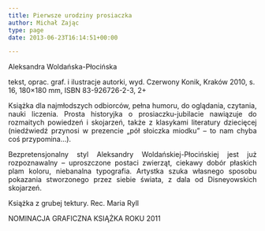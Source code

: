 ```yaml
---
title: Pierwsze urodziny prosiaczka
author: Michał Zając
type: page
date: 2013-06-23T16:14:51+00:00

---
```

Aleksandra Woldańska-Płocińska

tekst, oprac. graf. i ilustracje autorki, wyd. Czerwony Konik, Kraków 2010, s. 16, 180&#215;180 mm, ISBN 83-926726-2-3, 2+

<p style="text-align: justify;">
  Książka dla najmłodszych odbiorców, pełna humoru, do oglądania, czytania, nauki liczenia. Prosta historyjka o prosiaczku-jubilacie nawiązuje do rozmaitych powiedzeń i skojarzeń, także z klasykami literatury dziecięcej (niedźwiedź przynosi w prezencie „pół słoiczka miodku” – to nam chyba coś przypomina…).
</p>

<p style="text-align: justify;">
  Bezpretensjonalny styl Aleksandry Woldańskiej-Płocińskiej jest już rozpoznawalny – uproszczone postaci zwierząt, ciekawy dobór płaskich plam koloru, niebanalna typografia. Artystka szuka własnego sposobu pokazania stworzonego przez siebie świata, z dala od Disneyowskich skojarzeń.
</p>

Książka z grubej tektury. Rec. Maria Ryll

NOMINACJA GRAFICZNA KSIĄŻKA ROKU 2011